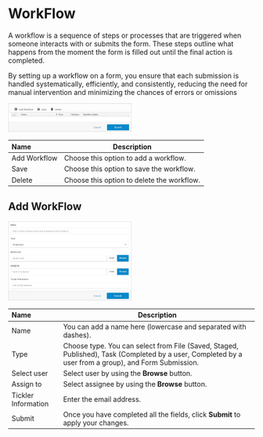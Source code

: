 # WorkFlow

A workflow is a sequence of steps or processes that are triggered when someone interacts with or submits the form. These steps outline what happens from the moment the form is filled out until the final action is completed.

By setting up a workflow on a form, you ensure that each submission is handled systematically, efficiently, and consistently, reducing the need for manual intervention and minimizing the chances of errors or omissions

<p><img src="../../../../images/form-overview9.jpg" alt="form-overview9" style="width: 50%;"></p>

**Name** | **Description** 
:--- | ---
Add Workflow | Choose this option to add a workflow.
Save | Choose this option to save the workflow.
Delete | Choose this option to delete the workflow.

## Add WorkFlow

<p><img src="../../../../images/form-overview10.jpg" alt="form-overview10" style="width: 50%;"></p>

**Name** | **Description** 
:--- | ---
Name | You can add a name here (lowercase and separated with dashes).
Type | Choose type. You can select from File (Saved, Staged, Published), Task (Completed by a user, Completed by a user from a group), and Form Submission.
Select user | Select user by using the **Browse** button.
Assign to | Select assignee by using the **Browse** button.
Tickler Information | Enter the email address.
Submit | Once you have completed all the fields, click **Submit** to apply your changes.